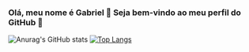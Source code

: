 ### Olá, meu nome é Gabriel 👋 Seja bem-vindo ao meu perfil do GitHub 💾
![Anurag's GitHub stats](https://github-readme-stats.vercel.app/api?username=gabbrielol&theme=github_dark&show_icons=true)
[![Top Langs](https://github-readme-stats.vercel.app/api/top-langs/?username=gabbrielol&layout=compact)](https://github.com/anuraghazra/github-readme-stats)
